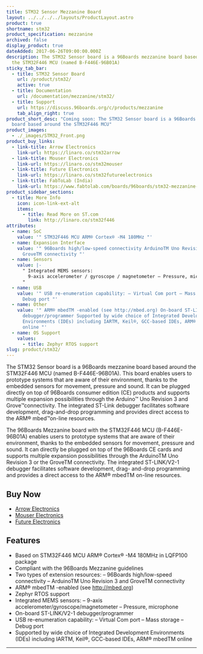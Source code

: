 ```yaml
---
title: STM32 Sensor Mezzanine Board
layout: ../../../../layouts/ProductLayout.astro
product: true
shortname: stm32
product_specification: mezzanine
archived: false
display_product: true
dateAdded: 2017-06-26T09:00:00.000Z
description: The STM32 Sensor board is a 96Boards mezzanine board based around
  the STM32F446 MCU (named B-F446E-96B01A)
sticky_tab_bar:
  - title: STM32 Sensor Board
    url: /product/stm32/
    active: true
  - title: Documentation
    url: /documentation/mezzanine/stm32/
  - title: Support
    url: https://discuss.96boards.org/c/products/mezzanine
    tab_align_right: true
product_short_desc: "Coming soon: The STM32 Sensor board is a 96Boards mezzanine
  board based around the STM32F446 MCU"
product_images:
  - ./_images/STM32_Front.png
product_buy_links:
  - link-title: Arrow Electronics
    link-url: https://linaro.co/stm32arrow
  - link-title: Mouser Electronics
    link-url: https://linaro.co/stm32mouser
  - link-title: Future Electronics
    link-url: https://linaro.co/stm32futureelectronics
  - link-title: FabToLab (India)
    link-url: https://www.fabtolab.com/boards/96boards/stm32-mezzanine-board
product_sidebar_sections:
  - title: More Info
    icon: icon-link-ext-alt
    items:
      - title: Read More on ST.com
        link: http://linaro.co/stm32f446
attributes:
  - name: SoC
    value: '" STM32F446 MCU ARM® Cortex® -M4 180MHz "'
  - name: Expansion Interface
    value: '" 96Boards high/low-speed connectivity ArduinoTM Uno Revision 3 and
      GroveTM connectivity "'
  - name: Sensors
    value: |-
      " Integrated MEMS sensors:
        9-axis accelerometer / gyroscope / magnetometer – Pressure, microphone
      "
  - name: USB
    value: '" USB re-enumeration capability: – Virtual Com port – Mass storage –
      Debug port "'
  - name: Other
    value: '" ARM® mbedTM -enabled (see http://mbed.org) On-board ST-LINK/V2-1
      debugger/programmer Supported by wide choice of Integrated Development
      Environments (IDEs) including IARTM, Keil®, GCC-based IDEs, ARM® mbedTM
      online "'
  - name: OS Support
    values:
      - title: Zephyr RTOS support
slug: product/stm32/
---
```

The STM32 Sensor board is a 96Boards mezzanine board based around the STM32F446 MCU (named B-F446E-96B01A). This board enables users to prototype systems that are aware of their environment, thanks to the embedded sensors for movement, pressure and
sound. It can be plugged directly on top of 96Boards consumer edition (CE) products and supports multiple expansion possibilities through the Arduino™ Uno Revision 3 and Grove™connectivity. The integrated ST-Link debugger facilitates software
development, drag-and-drop programming and provides direct access to the ARM® mbed™on-line resources.

The 96Boards Mezzanine board with the STM32F446 MCU (B-F446E-96B01A) enables users to prototype systems that are aware of their environment, thanks to the embedded sensors for movement, pressure and sound. It can directly be plugged on top of the
96Boards CE cards and supports multiple expansion possibilities through the ArduinoTM Uno Revision 3 or the GroveTM connectivity. The integrated ST-LINK/V2-1 debugger facilitates software development, drag- and-drop programming and provides a direct
access to the ARM® mbedTM on-line resources.

## Buy Now

- [Arrow Electronics](http://linaro.co/stm32arrow)
- [Mouser Electronics](http://linaro.co/stm32mouser)
- [Future Electronics](http://linaro.co/stm32futureelectronics)

## Features

- Based on STM32F446 MCU ARM® Cortex® -M4 180MHz in LQFP100 package
- Compliant with the 96Boards Mezzanine guidelines
- Two types of extension resources:
   – 96Boards high/low-speed connectivity
   – ArduinoTM Uno Revision 3 and GroveTM connectivity
- ARM® mbedTM -enabled (see http://mbed.org)
- Zephyr RTOS support
- Integrated MEMS sensors:
   – 9-axis accelerometer/gyroscope/magnetometer
   – Pressure, microphone
- On-board ST-LINK/V2-1 debugger/programmer
- USB re-enumeration capability:
   – Virtual Com port
   – Mass storage
   – Debug port
- Supported by wide choice of Integrated Development Environments (IDEs) including IARTM, Keil®, GCC-based IDEs, ARM® mbedTM online

***
